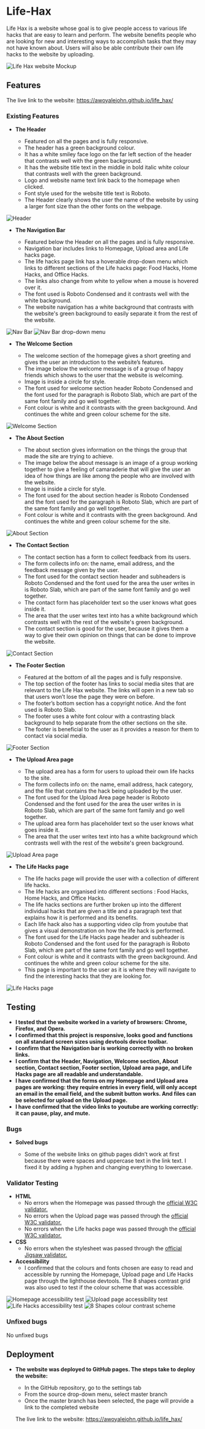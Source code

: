 # Life-Hax
Life Hax is a website whose goal is to give people access to various life hacks that are easy to learn and perform.
The website benefits people who are looking for new and interesting ways to accomplish tasks that they may not have known about.
Users will also be able contribute their own life hacks to the website by uploading.

![Life Hax website Mockup](https://github.com/Awoyalejohn/life_hax/blob/main/assets/images/readme%20screenshots/lifehax-mock-up.png)

## Features 
The live link to the website: https://awoyalejohn.github.io/life_hax/

### Existing Features

- __The Header__

  - Featured on all the pages and is fully responsive.
  - The header has a green background colour.
  - It has a white smiley face logo on the far left section of the header that contrasts well with the green background.
  - It has the website title text in the middle in bold italic white colour that contrasts well with the green background.
  - Logo and website name text link back to the homepage when clicked.
  - Font style used for the website title text is Roboto.
  - The Header clearly shows the user the name of the website by using a larger font size than the other fonts on the webpage.

![Header](https://github.com/Awoyalejohn/life_hax/blob/main/assets/images/readme%20screenshots/Header-section.PNG)

- __The Navigation Bar__

  - Featured below the Header on all the pages and is fully responsive.
  - Navigation bar includes links to Homepage, Upload area and Life hacks page.
  - The life hacks page link has a hoverable drop-down menu which links to different sections of the Life hacks page: Food Hacks, Home Hacks, and Office Hacks.
  - The links also change from white to yellow when a mouse is hovered over it.
  - The font used is Roboto Condensed and it contrasts well with the white background.
  - The website navigation has a white background that contrasts with the website's green background to easily separate it from the rest of the website.

 
![Nav Bar](https://github.com/Awoyalejohn/life_hax/blob/main/assets/images/readme%20screenshots/nav-bar.png)
![Nav Bar drop-down menu](https://github.com/Awoyalejohn/life_hax/blob/main/assets/images/readme%20screenshots/nav-bar-dropdown-menu.png)

- __The Welcome Section__

  - The welcome section of the homepage gives a short greeting and gives the user an introduction to the website’s features.
  - The image below the welcome message is of a group of happy friends which shows to the user that the website is welcoming.
  - Image is inside a circle for style.
  - The font used for welcome section header Roboto Condensed and the font used for the paragraph is Roboto Slab, which are part of the same font family and go well together.
  - Font colour is white and it contrasts with the green background. And continues the white and green colour scheme for the site.

![Welcome Section](https://github.com/Awoyalejohn/life_hax/blob/main/assets/images/readme%20screenshots/welcome-section.PNG)

- __The About Section__

  - The about section gives information on the things the group that made the site are trying to achieve.
  - The image below the about message is an image of a group working together to give a feeling of camaraderie that will give the user an idea of how things are like among the people who are involved with the website.
  - Image is inside a circle for style.
  - The font used for the about section header is Roboto Condensed and the font used for the paragraph is Roboto Slab, which are part of the same font family and go well together.
  - Font colour is white and it contrasts with the green background. And continues the white and green colour scheme for the site.

![About Section](https://github.com/Awoyalejohn/life_hax/blob/main/assets/images/readme%20screenshots/about-section.PNG)

- __The Contact Section__

  - The contact section has a form to collect feedback from its users.
  - The form collects info on: the name, email address, and the feedback message given by the user.
  - The font used for the contact section header and subheaders is Roboto Condensed and the font used for the area the user writes in is Roboto Slab, which are part of the same font family and go well together.
  - The contact form has placeholder text so the user knows what goes inside it.
  - The area that the user writes text into has a white background which contrasts well with the rest of the website's green background.
  - The contact section is good for the user, because it gives them a way to give their own opinion on things that can be done to improve the website.

![Contact Section](https://github.com/Awoyalejohn/life_hax/blob/main/assets/images/readme%20screenshots/contact-section.PNG)

- __The Footer Section__

  - Featured at the bottom of all the pages and is fully responsive.
  - The top section of the footer has links to social media sites that are relevant to the Life Hax website. The links will open in a new tab so that users won’t lose the page they were on before.
  - The footer’s bottom section has a copyright notice. And the font used is Roboto Slab. 
  - The footer uses a white font colour with a contrasting black background to help separate from the other sections on the site.
  - The footer is beneficial to the user as it provides a reason for them to contact via social media.

![Footer Section](https://github.com/Awoyalejohn/life_hax/blob/main/assets/images/readme%20screenshots/footer-section.PNG)

- __The Upload Area page__

  - The upload area has a form for users to upload their own life hacks to the site.
  - The form collects info on: the name, email address, hack category, and the file that contains the hack being uploaded by the user.
  - The font used for the Upload Area page header is Roboto Condensed and the font used for the area the user writes in is Roboto Slab, which are part of the same font family and go well together.
  - The upload area form has placeholder text so the user knows what goes inside it.
  - The area that the user writes text into has a white background which contrasts well with the rest of the website's green background.

![Upload Area page](https://github.com/Awoyalejohn/life_hax/blob/main/assets/images/readme%20screenshots/upload-area-page.PNG)

- __The Life Hacks page__

  - The life hacks page will provide the user with a collection of different life hacks.
  - The life hacks are organised into different sections : Food Hacks, Home Hacks, and Office Hacks.
  - The life hacks sections are further broken up into the different individual hacks that are given a title and a paragraph text that explains how it is performed and its benefits.
  - Each life hack also has a supporting video clip from youtube that gives a visual demonstration on how the life hack is performed.
  - The font used for the Life Hacks page header and subheader is Roboto Condensed and the font used for the paragraph is Roboto Slab, which are part of the same font family and go well together.
  - Font colour is white and it contrasts with the green background. And continues the white and green colour scheme for the site.
  - This page is important to the user as it is where they will navigate to find the interesting hacks that they are looking for.

![Life Hacks page](https://github.com/Awoyalejohn/life_hax/blob/main/assets/images/readme%20screenshots/lifehacks-page.png)

## Testing

 - __I tested that the website worked in a variety of browsers: Chrome, Firefox, and Opera.__
- __I confirmed that this project is responsive, looks good and functions on all standard screen sizes using devtools device toolbar.__
- __I confirm that the Navigation bar is working correctly with no broken links.__
- __I confirm that the Header, Navigation, Welcome section, About section, Contact section, Footer section, Upload area page, and Life Hacks page are all readable and understandable.__
- __I have confirmed that the forms on my Homepage and Upload area pages are working: they require entries in every field, will only accept an email in the email field, and the submit button works.  And files can be selected for upload on the Upload page.__
- __I have confirmed that the video links to youtube are working correctly: it can pause, play, and mute.__

### Bugs

- __Solved bugs__

  - Some of the website links on github pages didn’t work at first because there were spaces and uppercase text in the link text. I fixed it by adding a hyphen and changing everything to lowercase.

### Validator Testing
- __HTML__
  - No errors when the Homepage was passed through the [official W3C validator.](https://validator.w3.org/nu/?doc=https%3A%2F%2Fawoyalejohn.github.io%2FLife-Hax%2Fpages%2Flife-hax.html)
  - No errors when the Upload page was passed through the [official W3C validator.](https://validator.w3.org/nu/?doc=https%3A%2F%2Fawoyalejohn.github.io%2FLife-Hax%2Fpages%2Fupload.html)
  - No errors when the Life hacks page was passed through the [official W3C validator.]( https://validator.w3.org/nu/?doc=https%3A%2F%2Fawoyalejohn.github.io%2FLife-Hax%2Fpages%2Flife-hax.html)
- __CSS__
  - No errors when the stylesheet was passed through the [official Jigsaw validator.](https://jigsaw.w3.org/css-validator/validator?uri=https%3A%2F%2Fawoyalejohn.github.io%2FLife-Hax%2Findex.html&profile=css3svg&usermedium=all&warning=1&vextwarning=&lang=en)
- __Accessibility__
  - I confirmed that the colours and fonts chosen are easy to read and accessible by running the Homepage, Upload page and Life Hacks page through the lighthouse devtools. The 8 shapes contrast grid was also used to test if the colour scheme that was accessible.
  
![Homepage accessibility test](https://github.com/Awoyalejohn/life_hax/blob/main/assets/images/readme%20screenshots/lighthouse-score-homepage-mobile.PNG)
![Upload page accessibility test](https://github.com/Awoyalejohn/life_hax/blob/main/assets/images/readme%20screenshots/lighthouse-score-upload-page-mobile.PNG)
![Life Hacks accessibility test](https://github.com/Awoyalejohn/life_hax/blob/main/assets/images/readme%20screenshots/lighthouse-score-lifehax-page-mobile.PNG)
![8 Shapes colour contrast scheme](https://github.com/Awoyalejohn/life_hax/blob/main/assets/images/readme%20screenshots/colour-scheme.PNG)

### Unfixed bugs
No unfixed bugs

## Deployment
- __The website was deployed to GitHub pages. The steps take to deploy the website:__
  - In the GitHub repository, go to the settings tab
  - From the source drop-down menu, select master branch
  - Once the master branch has been selected, the page will provide a link to the completed website 
  
  The live link to the website: https://awoyalejohn.github.io/life_hax/

